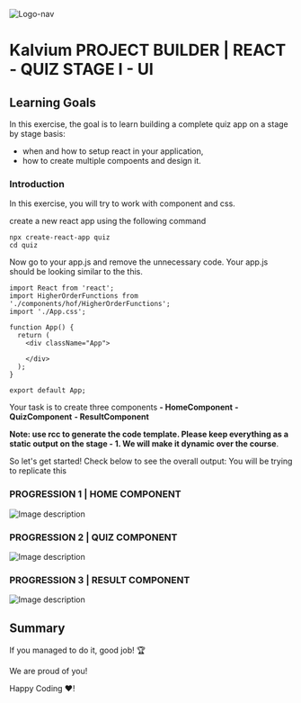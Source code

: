 
![Logo-nav](https://s3.ap-south-1.amazonaws.com/kalvi-education.github.io/front-end-web-development/Kalvium-Logo.png)

# Kalvium PROJECT BUILDER | REACT - QUIZ STAGE I - UI

## Learning Goals

In this exercise, the goal is to learn building a complete quiz app on a stage by stage basis:

- when and how to setup react in your application,
- how to create multiple compoents and design it.

### Introduction

In this exercise, you will try to work with component and css. 

create a new react app using the following command
```
npx create-react-app quiz
cd quiz
```

Now go to your app.js and remove the unnecessary code. Your app.js should be looking similar to the this.
```
import React from 'react';
import HigherOrderFunctions from './components/hof/HigherOrderFunctions';
import './App.css';

function App() {
  return (
    <div className="App">
 
    </div>
  );
}

export default App;
```

Your task is to create three components
**- HomeComponent**
**- QuizComponent**
**- ResultComponent**

**Note: use rcc to generate the code template. Please keep everything as a static output on the stage - 1. We will make it dynamic over the course**.  

So let's get started!
Check below to see the overall output: You will be trying to replicate this

### PROGRESSION 1 | HOME COMPONENT
![Image description](https://s3.ap-south-1.amazonaws.com/kalvi-education.github.io/front-end-web-development/react-quiz-home.png)

### PROGRESSION 2 | QUIZ COMPONENT
![Image description](https://s3.ap-south-1.amazonaws.com/kalvi-education.github.io/front-end-web-development/react-quiz-question.png)

### PROGRESSION 3 | RESULT COMPONENT
![Image description](https://s3.ap-south-1.amazonaws.com/kalvi-education.github.io/front-end-web-development/react-quiz-score.png)


## Summary

If you managed to do it, good job! :trophy:

We are proud of you!

Happy Coding ❤️!

